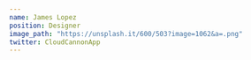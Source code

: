 ```yaml
---
name: James Lopez
position: Designer
image_path: "https://unsplash.it/600/503?image=1062&a=.png"
twitter: CloudCannonApp
---
```

